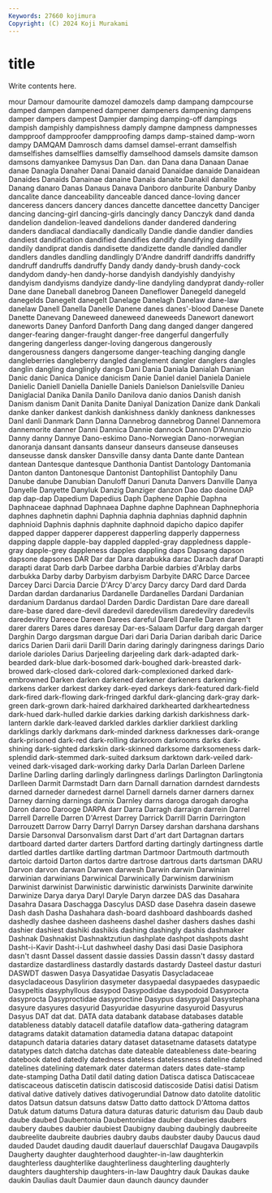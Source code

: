 ```yaml
---
Keywords: 27660 kojimura
Copyright: (C) 2024 Koji Murakami
---
```


# title

Write contents here.



mour
Damour damourite damozel damozels damp dampang dampcourse damped dampen dampened
dampener dampeners dampening dampens damper dampers dampest Dampier damping damping-off
dampings dampish dampishly dampishness damply dampne dampness dampnesses dampproof dampproofer
dampproofing damps damp-stained damp-worn dampy DAMQAM Damrosch dams damsel damsel-errant
damselfish damselfishes damselflies damselfly damselhood damsels damsite damson damsons damyankee
Damysus Dan Dan. dan Dana dana Danaan Danae danae Danagla
Danaher Danai Danaid danaid Danaidae danaide Danaidean Danaides Danaids Danainae
danaine Danais danaite Danakil danalite Danang danaro Danas Danaus Danava
Danboro danburite Danbury Danby dancalite dance danceability danceable danced dance-loving
dancer danceress dancers dancery dances dancette dancettee dancetty Danciger dancing
dancing-girl dancing-girls dancingly dancy Danczyk dand danda dandelion dandelion-leaved dandelions
dander dandered dandering danders dandiacal dandiacally dandically Dandie dandie dandier
dandies dandiest dandification dandified dandifies dandify dandifying dandilly dandily dandiprat
dandis dandisette dandizette dandle dandled dandler dandlers dandles dandling dandlingly
D'Andre dandriff dandriffs dandriffy dandruff dandruffs dandruffy Dandy dandy dandy-brush
dandy-cock dandydom dandy-hen dandy-horse dandyish dandyishly dandyishy dandyism dandyisms dandyize
dandy-line dandyling dandyprat dandy-roller Dane dane Daneball danebrog Daneen Daneflower
Danegeld danegeld danegelds Danegelt danegelt Danelage Danelagh Danelaw dane-law danelaw
Danell Danella Danelle Danene danes danes'-blood Danese Danete Danette Danevang
Daneweed daneweed daneweeds Danewort danewort daneworts Daney Danford Danforth Dang
dang danged danger dangered danger-fearing danger-fraught danger-free dangerful dangerfully dangering
dangerless danger-loving dangerous dangerously dangerousness dangers dangersome danger-teaching danging dangle
dangleberries dangleberry dangled danglement dangler danglers dangles danglin dangling danglingly
dangs Dani Dania Daniala Danialah Danian Danic danic Danica Danice
danicism Danie Daniel daniel Daniela Daniele Danielic Daniell Daniella Danielle
Daniels Danielson Danielsville Danieu Daniglacial Danika Danila Danilo Danilova danio
danios Danish danish Danism danism Danit Danita Danite Daniyal Danization
Danize dank Dankali danke danker dankest dankish dankishness dankly dankness
danknesses Danl danli Danmark Dann Danna Dannebrog dannebrog Dannel Dannemora
dannemorite danner Danni Dannica Dannie dannock Dannon D'Annunzio Danny danny
Dannye Dano-eskimo Dano-Norwegian Dano-norwegian danoranja dansant dansants danseur danseurs danseuse
danseuses danseusse dansk dansker Dansville dansy danta Dante dante Dantean
dantean Dantesque dantesque Danthonia Dantist Dantology Dantomania Danton danton Dantonesque
Dantonist Dantophilist Dantophily Danu Danube danube Danubian Danuloff Danuri Danuta
Danvers Danville Danya Danyelle Danyette Danyluk Danzig Danziger danzon Dao
dao daoine DAP dap dap-dap Dapedium Dapedius Daph Daphene Daphie
Daphna Daphnaceae daphnad Daphnaea Daphne daphne Daphnean Daphnephoria daphnes daphnetin
daphni Daphnia daphnia daphnias daphnid daphnin daphnioid Daphnis daphnis daphnite
daphnoid dapicho dapico dapifer dapped dapper dapperer dapperest dapperling dapperly
dapperness dapping dapple dapple-bay dappled dappled-gray dappledness dapple-gray dapple-grey dappleness
dapples dappling daps Dapsang dapson dapsone dapsones DAR Dar dar
Dara darabukka darac Darach daraf Darapti darapti darat Darb darb
Darbee darbha Darbie darbies d'Arblay darbs darbukka Darby darby Darbyism
darbyism Darbyite DARC Darce Darcee Darcey Darci Darcia Darcie D'Arcy
D'arcy Darcy darcy Dard dard Darda Dardan dardan dardanarius Dardanelle
Dardanelles Dardani Dardanian dardanium Dardanus dardaol Darden Dardic Dardistan Dare
dare dareall dare-base dared dare-devil daredevil daredevilism daredevilry daredevils daredeviltry
Dareece Dareen Darees dareful Darell Darelle Daren daren't darer darers
Dares dares daresay Dar-es-Salaam Darfur darg dargah darger Darghin Dargo
dargsman dargue Dari dari Daria Darian daribah daric Darice darics
Darien Darii darii Darill Darin daring daringly daringness darings Dario
dariole darioles Darius Darjeeling darjeeling dark dark-adapted dark-bearded dark-blue dark-bosomed
dark-boughed dark-breasted dark-browed dark-closed dark-colored dark-complexioned darked dark-embrowned Darken darken
darkened darkener darkeners darkening darkens darker darkest darkey dark-eyed darkeys
dark-featured dark-field dark-fired dark-flowing dark-fringed darkful dark-glancing dark-gray dark-green dark-grown
dark-haired darkhaired darkhearted darkheartedness dark-hued dark-hulled darkie darkies darking darkish
darkishness dark-lantern darkle dark-leaved darkled darkles darklier darkliest darkling darklings
darkly darkmans dark-minded darkness darknesses dark-orange dark-prisoned dark-red dark-rolling darkroom
darkrooms darks dark-shining dark-sighted darkskin dark-skinned darksome darksomeness dark-splendid dark-stemmed
dark-suited darksum darktown dark-veiled dark-veined dark-visaged dark-working darky Darla Darlan
Darleen Darlene Darline Darling darling darlingly darlingness darlings Darlington Darlingtonia
Darlleen Darmit Darmstadt Darn darn Darnall darnation darndest darndests darned
darneder darnedest darnel Darnell darnels darner darners darnex Darney darning
darnings darnix Darnley darns daroga darogah darogha Daron daroo Darooge
DARPA darr Darra Darragh darraign darrein Darrel Darrell Darrelle Darren
D'Arrest Darrey Darrick Darrill Darrin Darrington Darrouzett Darrow Darry Darryl
Darryn Darsey darshan darshana darshans Darsie Darsonval Darsonvalism darst Dart
d'art dart Dartagnan dartars dartboard darted darter darters Dartford darting
dartingly dartingness dartle dartled dartles dartlike dartling dartman Dartmoor Dartmouth
dartmouth dartoic dartoid Darton dartos dartre dartrose dartrous darts dartsman
DARU Darvon darvon darwan Darwen darwesh Darwin darwin Darwinian darwinian
darwinians Darwinical Darwinically Darwinism darwinism Darwinist darwinist Darwinistic darwinistic darwinists
Darwinite darwinite Darwinize Darya darya Daryl Daryle Daryn darzee DAS
das Dasahara Dasahra Dasara Daschagga Dascylus DASD dase Dasehra dasein
dasewe Dash dash Dasha Dashahara dash-board dashboard dashboards dashed dashedly
dashee dasheen dasheens dashel dasher dashers dashes dashi dashier dashiest
dashiki dashikis dashing dashingly dashis dashmaker Dashnak Dashnakist Dashnaktzutiun dashplate
dashpot dashpots dasht Dasht-i-Kavir Dasht-i-Lut dashwheel dashy Dasi dasi Dasie
Dasiphora dasn't dasnt Dassel dassent dassie dassies Dassin dassn't dassy
dastard dastardize dastardliness dastardly dastards dastardy Dasteel dastur dasturi DASWDT
daswen Dasya Dasyatidae Dasyatis Dasycladaceae dasycladaceous Dasylirion dasymeter dasypaedal dasypaedes
dasypaedic Dasypeltis dasyphyllous dasypod Dasypodidae dasypodoid Dasyprocta dasyprocta Dasyproctidae dasyproctine
Dasypus dasypygal Dasystephana dasyure dasyures dasyurid Dasyuridae dasyurine dasyuroid Dasyurus
Dasyus DAT dat dat. DATA data databank database databases datable
datableness datably datacell datafile dataflow data-gathering datagram datagrams datakit datamation
datamedia datana datapac datapoint datapunch dataria dataries datary dataset datasetname
datasets datatype datatypes datch datcha datchas date dateable dateableness date-bearing
datebook dated datedly datedness dateless datelessness dateline datelined datelines datelining
datemark dater daterman daters dates date-stamp date-stamping Datha Datil datil
dating dation Datisca datisca Datiscaceae datiscaceous datiscetin datiscin datiscosid datiscoside
Datisi datisi Datism datival dative datively datives dativogerundial Datnow dato
datolite datolitic datos Datsun datsun datsuns datsw Datto datto dattock
D'Attoma dattos Datuk datum datums Datura datura daturas daturic daturism
dau Daub daub daube daubed Daubentonia Daubentoniidae dauber dauberies daubers
daubery daubes daubier daubiest Daubigny daubing daubingly daubreeite daubreelite daubreite
daubries daubry daubs daubster dauby Daucus daud dauded Daudet dauding
daudit dauerlauf dauerschlaf Daugava Daugavpils Daugherty daughter daughterhood daughter-in-law daughterkin
daughterless daughterlike daughterliness daughterling daughterly daughters daughtership daughters-in-law Daughtry dauk
Daukas dauke daukin Daulias dault Daumier daun daunch dauncy daunder
